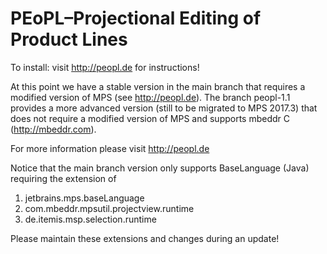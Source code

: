 PEoPL–Projectional Editing of Product Lines
===========

To install: visit http://peopl.de for instructions!

At this point we have a stable version in the main branch that requires a modified version of MPS (see http://peopl.de). The branch peopl-1.1 provides a more advanced version (still to be migrated to MPS 2017.3) that does not require a modified version of MPS and supports mbeddr C (http://mbeddr.com).

For more information please visit http://peopl.de

Notice that the main branch version only supports BaseLanguage (Java) requiring the extension of

1. jetbrains.mps.baseLanguage
2. com.mbeddr.mpsutil.projectview.runtime
3. de.itemis.msp.selection.runtime

Please maintain these extensions and changes during an update!
